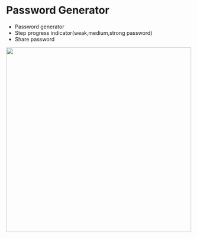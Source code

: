# Password Generator

- Password generator
- Step progress indicator(weak,medium,strong password)
- Share password

<img src="https://user-images.githubusercontent.com/35692128/83642321-590f6200-a5b7-11ea-8145-f8a46b760973.png" height=500>
